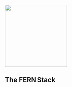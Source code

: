 <img style="width: 200px; height: 200px;" src="https://avatars2.githubusercontent.com/u/42252722?s=400&u=82447676189516e243e244d3f949169c0e91583b&v=4" />

## The FERN Stack
